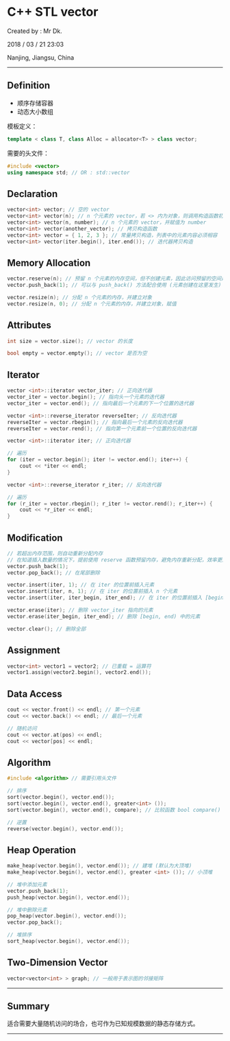 # C++ STL vector

Created by : Mr Dk.

2018 / 03 / 21 23:03

Nanjing, Jiangsu, China

---

## Definition

* 顺序存储容器
* 动态大小数组​

模板定义：

```c++
template < class T, class Alloc = allocator<T> > class vector;
```

需要的头文件：

```c++
#include <vector>
using namespace std; // OR : std::vector
```

## Declaration

```c++
vector<int> vector; // 空的 vector
vector<int> vector(n); // n 个元素的 vector，若 <> 内为对象，则调用构造函数初始化
vector<int> vector(n, number); // n 个元素的 vector，并赋值为 number
vector<int> vector(another_vector); // 拷贝构造函数
vector<int> vector = { 1, 2, 3 }; // 常量拷贝构造，列表中的元素内容必须相容
vector<int> vector(iter.begin(), iter.end()); // 迭代器拷贝构造
```

## Memory Allocation

```c++
vector.reserve(n); // 预留 n 个元素的内存空间，但不创建元素，因此访问预留的空间是非法的
vector.push_back(1); // 可以与 push_back() 方法配合使用 (元素创建在这里发生)
```

```c++
vector.resize(n); // 分配 n 个元素的内存，并建立对象
vector.resize(n, 0); // 分配 n 个元素的内存，并建立对象，赋值
```

## Attributes

```c++
int size = vector.size(); // vector 的长度

bool empty = vector.empty(); // vector 是否为空
```

## Iterator

```c++
vector <int>::iterator vector_iter; // 正向迭代器
vector_iter = vector.begin(); // 指向头一个元素的迭代器
vector_iter = vector.end(); // 指向最后一个元素的下一个位置的迭代器

vector <int>::reverse_iterator reverseIter; // 反向迭代器
reverseIter = vector.rbegin(); // 指向最后一个元素的反向迭代器
reverseIter = vector.rend(); // 指向第一个元素前一个位置的反向迭代器
```

```c++
vector <int>::iterator iter; // 正向迭代器

// 遍历
for (iter = vector.begin(); iter != vector.end(); iter++) {
    cout << *iter << endl;
}

vector <int>::reverse_iterator r_iter; // 反向迭代器

// 遍历
for (r_iter = vector.rbegin(); r_iter != vector.rend(); r_iter++) {
    cout << *r_iter << endl;
}
```

## Modification

```c++
// 若超出内存范围，则自动重新分配内存
// 在知道插入数量的情况下，提前使用 reserve 函数预留内存，避免内存重新分配，效率更高
vector.push_back(1);
vector.pop_back(); // 在尾部删除

vector.insert(iter, 1); // 在 iter 的位置前插入元素
vector.insert(iter, n, 1); // 在 iter 的位置前插入 n 个元素
vector.insert(iter, iter_begin, iter_end); // 在 iter 的位置前插入 [begin, end) 的元素

vector.erase(iter); // 删除 vector_iter 指向的元素
vector.erase(iter_begin, iter_end); // 删除 [begin, end) 中的元素

vector.clear(); // 删除全部
```

## Assignment

```c++
vector<int> vector1 = vector2; // 已重载 = 运算符
vector1.assign(vector2.begin(), vector2.end());
```

## Data Access

```c++
cout << vector.front() << endl; // 第一个元素
cout << vector.back() << endl; // 最后一个元素

// 随机访问
cout << vector.at(pos) << endl;
cout << vector[pos] << endl;
```

## Algorithm

```c++
#include <algorithm> // 需要引用头文件

// 排序
sort(vector.begin(), vector.end());
sort(vector.begin(), vector.end(), greater<int> ());
sort(vector.begin(), vector.end(), compare); // 比较函数 bool compare() 需要自己实现

// 逆置
reverse(vector.begin(), vector.end());
```

## Heap Operation

```c++
make_heap(vector.begin(), vector.end()); // 建堆 (默认为大顶堆)
make_heap(vector.begin(), vector.end(), greater <int> ()); // 小顶堆

// 堆中添加元素
vector.push_back(1);
push_heap(vector.begin(), vector.end());

// 堆中删除元素
pop_heap(vector.begin(), vector.end());
vector.pop_back();

// 堆排序
sort_heap(vector.begin(), vector.end());
```

## Two-Dimension Vector

```c++
vector<vector<int> > graph; // 一般用于表示图的邻接矩阵
```

---

## Summary

适合需要大量随机访问的场合，也可作为已知规模数据的静态存储方式。

---

